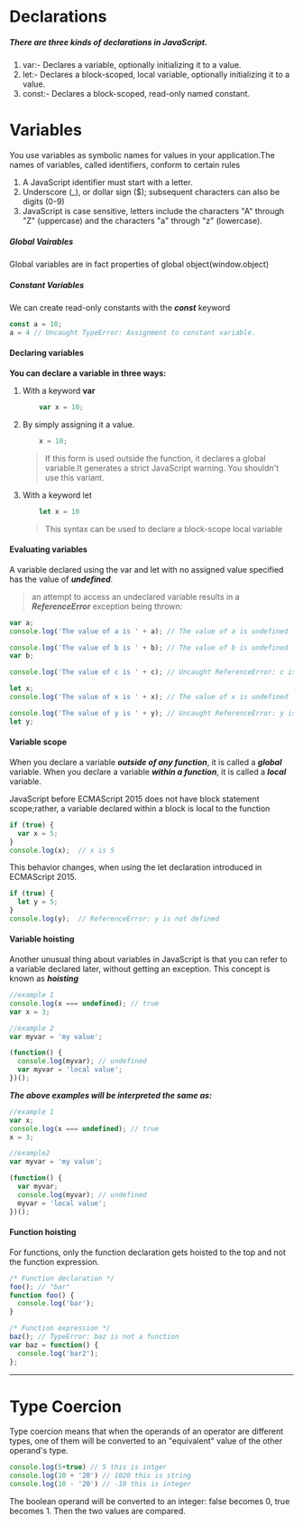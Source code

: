 # Declarations
##### There are three kinds of declarations in JavaScript.
1. var:- Declares a variable, optionally initializing it to a value.
2. let:- Declares a block-scoped, local variable, optionally initializing it to a value.
3. const:- Declares a block-scoped, read-only named constant.

# Variables
You use variables as symbolic names for values in your application.The names of variables, called identifiers, conform to certain rules
1. A JavaScript identifier must start with a letter.
2. Underscore (_), or dollar sign ($); subsequent characters can also be digits (0-9)
3. JavaScript is case sensitive, letters include the characters "A" through "Z" (uppercase) and the characters "a" through "z" (lowercase).

##### Global Vairables
Global variables are in fact properties of global object(window.object)
##### Constant Variables
We can create read-only constants with the ***const*** keyword
```Javascript
const a = 10;
a = 4 // Uncaught TypeError: Assignment to constant variable.

```


 #### Declaring variables
**You can declare a variable in three ways:**
1. With a keyword **var**
    ```Javascript
        var x = 10;
    ```
2. By simply assigning it a value.
    ```Javascript
        x = 10;
    ```
    >If this form is used outside the function, it declares a global variable.It generates a strict JavaScript warning. You shouldn't use this variant.

3. With a keyword let
    ```Javascript
        let x = 10
    ```
    >This syntax can be used to declare a block-scope local variable

#### Evaluating variables
A variable declared using the var and let with no assigned value specified has the value of ***undefined***.
>an attempt to access an undeclared variable results in a ***ReferenceError*** exception being thrown:

```Javascript
var a;
console.log('The value of a is ' + a); // The value of a is undefined

console.log('The value of b is ' + b); // The value of b is undefined
var b;

console.log('The value of c is ' + c); // Uncaught ReferenceError: c is not defined

let x;
console.log('The value of x is ' + x); // The value of x is undefined

console.log('The value of y is ' + y); // Uncaught ReferenceError: y is not defined
let y;
```

#### Variable scope
When you declare a variable ***outside of any function***, it is called a ***global*** variable.
When you declare a variable ***within a function***, it is called a ***local*** variable.

JavaScript before ECMAScript 2015 does not have block statement scope;rather, a variable declared within a block is local to the function
```Javascript
if (true) {
  var x = 5;
}
console.log(x);  // x is 5
```

This behavior changes, when using the let declaration introduced in ECMAScript 2015.
```Javascript
if (true) {
  let y = 5;
}
console.log(y);  // ReferenceError: y is not defined
```

#### Variable hoisting
Another unusual thing about variables in JavaScript is that you can refer to a variable declared later, without getting an exception. This concept is known as ***hoisting***

```Javascript
//example 1
console.log(x === undefined); // true
var x = 3;

//example 2
var myvar = 'my value';

(function() {
  console.log(myvar); // undefined
  var myvar = 'local value';
})();
```
***The above examples will be interpreted the same as:***
```Javascript
//example 1
var x;
console.log(x === undefined); // true
x = 3;

//example2
var myvar = 'my value';

(function() {
  var myvar;
  console.log(myvar); // undefined
  myvar = 'local value';
})();
```

#### Function hoisting
For functions, only the function declaration gets hoisted to the top and not the function expression.
```Javascript
/* Function declaration */
foo(); // "bar"
function foo() {
  console.log('bar');
}

/* Function expression */
baz(); // TypeError: baz is not a function
var baz = function() {
  console.log('bar2');
};
```

***
# Type Coercion
Type coercion means that when the operands of an operator are different types, one of them will be converted to an "equivalent" value of the other operand's type.
```Javascript
console.log(5+true) // 5 this is intger
console.log(10 + '20') // 1020 this is string
console.log(10 - '20') // -10 this is integer
```
The boolean operand will be converted to an integer: false becomes 0, true becomes 1. Then the two values are compared.
